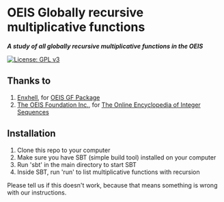 # OEIS Globally recursive multiplicative functions
***A study of all globally recursive multiplicative functions in the OEIS*** <p>
[![License: GPL v3](https://img.shields.io/badge/License-GPL%20v3-blue.svg)](https://www.gnu.org/licenses/gpl-3.0)

## Thanks to

1. [Enxhell](https://github.com/eluzhnica), for [OEIS GF Package](https://github.com/eluzhnica/oeis_gf)
2. [The OEIS Foundation Inc.](http://oeisf.org/), for [The Online Encyclopedia of Integer Sequences](https://oeis.org/)

## Installation

1. Clone this repo to your computer
2. Make sure you have SBT (simple build tool) installed on your computer
3. Run 'sbt' in the main directory to start SBT
4. Inside SBT, run 'run' to list multiplicative functions with recursion

Please tell us if this doesn't work, because that means something is wrong with our instructions.

